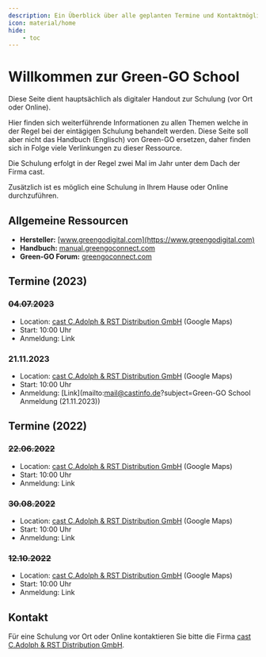 ```yaml
---
description: Ein Überblick über alle geplanten Termine und Kontaktmöglichkeiten für eine Green-GO School in Ihrem Hause
icon: material/home
hide:
    - toc
---
```

# Willkommen zur Green-GO School

Diese Seite dient hauptsächlich als digitaler Handout zur Schulung (vor Ort oder Online).

Hier finden sich weiterführende Informationen zu allen Themen welche in der Regel bei der eintägigen Schulung behandelt werden. Diese Seite soll aber nicht das Handbuch (Englisch) von Green-GO ersetzen, daher finden sich in Folge viele Verlinkungen zu dieser Ressource.

Die Schulung erfolgt in der Regel zwei Mal im Jahr unter dem Dach der Firma cast.

Zusätzlich ist es möglich eine Schulung in Ihrem Hause oder Online durchzuführen.

## Allgemeine Ressourcen

- **Hersteller:** [www.greengodigital.com](https://www.greengodigital.com)
- **Handbuch:** [manual.greengoconnect.com](https://manual.greengoconnect.com)
- **Green-GO Forum:** [greengoconnect.com](https://greengoconnect.com)

## Termine (2023)

### ~~04.07.2023~~

- Location: [cast C.Adolph & RST Distribution GmbH](https://www.google.com/maps/dir//cast+C.+Adolph+%26+RST+Distribution+GmbH,+Kabeler+Str.+54A,+58099+Hagen/@51.4085821,7.47655,17z/data=!4m8!4m7!1m0!1m5!1m1!1s0x47b93d04acb6eef5:0xe1c51087640a559!2m2!1d7.4792966!2d51.4086275?entry=ttu) (Google Maps)
- Start: 10:00 Uhr
- Anmeldung: Link

### 21.11.2023

- Location: [cast C.Adolph & RST Distribution GmbH](https://www.google.com/maps/dir//cast+C.+Adolph+%26+RST+Distribution+GmbH,+Kabeler+Str.+54A,+58099+Hagen/@51.4085821,7.47655,17z/data=!4m8!4m7!1m0!1m5!1m1!1s0x47b93d04acb6eef5:0xe1c51087640a559!2m2!1d7.4792966!2d51.4086275?entry=ttu) (Google Maps)
- Start: 10:00 Uhr
- Anmeldung: [Link](mailto:mail@castinfo.de?subject=Green-GO School Anmeldung (21.11.2023))

## Termine (2022)

### ~~22.06.2022~~

- Location: [cast C.Adolph & RST Distribution GmbH](https://www.google.com/maps/dir//cast+C.+Adolph+%26+RST+Distribution+GmbH,+Kabeler+Str.+54A,+58099+Hagen/@51.4085821,7.47655,17z/data=!4m8!4m7!1m0!1m5!1m1!1s0x47b93d04acb6eef5:0xe1c51087640a559!2m2!1d7.4792966!2d51.4086275?entry=ttu) (Google Maps)
- Start: 10:00 Uhr
- Anmeldung: Link

### ~~30.08.2022~~

- Location: [cast C.Adolph & RST Distribution GmbH](https://www.google.com/maps/dir//cast+C.+Adolph+%26+RST+Distribution+GmbH,+Kabeler+Str.+54A,+58099+Hagen/@51.4085821,7.47655,17z/data=!4m8!4m7!1m0!1m5!1m1!1s0x47b93d04acb6eef5:0xe1c51087640a559!2m2!1d7.4792966!2d51.4086275?entry=ttu) (Google Maps)
- Start: 10:00 Uhr
- Anmeldung: Link

### ~~12.10.2022~~

- Location: [cast C.Adolph & RST Distribution GmbH](https://www.google.com/maps/dir//cast+C.+Adolph+%26+RST+Distribution+GmbH,+Kabeler+Str.+54A,+58099+Hagen/@51.4085821,7.47655,17z/data=!4m8!4m7!1m0!1m5!1m1!1s0x47b93d04acb6eef5:0xe1c51087640a559!2m2!1d7.4792966!2d51.4086275?entry=ttu) (Google Maps)
- Start: 10:00 Uhr
- Anmeldung: Link

## Kontakt

Für eine Schulung vor Ort oder Online kontaktieren Sie bitte die Firma [cast C.Adolph & RST Distribution GmbH](https://castinfo.de).
